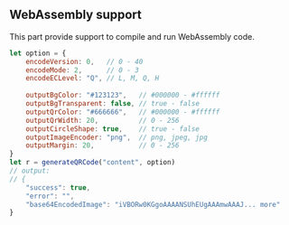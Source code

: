 ## WebAssembly support

This part provide support to compile and run WebAssembly code.

```javascript
let option = {
	encodeVersion: 0,   // 0 - 40
	encodeMode: 2,      // 0 - 3
	encodeECLevel: "Q", // L, M, Q, H
	
	outputBgColor: "#123123",   // #000000 - #ffffff
	outputBgTransparent: false, // true - false
	outputQrColor: "#666666",   // #000000 - #ffffff
	outputQrWidth: 20,          // 0 - 256
	outputCircleShape: true,    // true - false
	outputImageEncoder: "png",  // png, jpeg, jpg
	outputMargin: 20,           // 0 - 256
}
let r = generateQRCode("content", option)
// output:
// {
    "success": true,
    "error": "",
    "base64EncodedImage": "iVBORw0KGgoAAAANSUhEUgAAAmwAAAJ... more"
}
```
